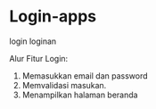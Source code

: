 # Login-apps
login loginan

Alur Fitur Login:
1. Memasukkan email dan password
2. Memvalidasi masukan.
3. Menampilkan halaman beranda
